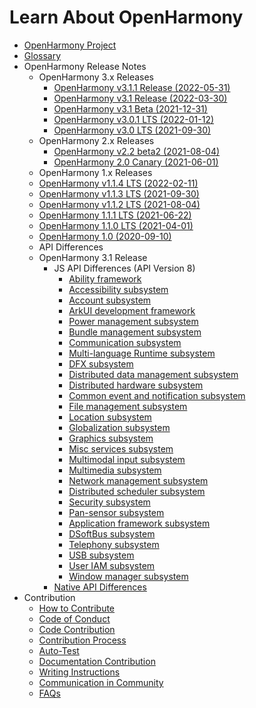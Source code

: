 # Learn About OpenHarmony

- [OpenHarmony Project](OpenHarmony-Overview.md)
- [Glossary](glossary.md)
- OpenHarmony Release Notes
  - OpenHarmony 3.x Releases
    -   [OpenHarmony v3.1.1 Release (2022-05-31)](release-notes/OpenHarmony-v3.1.1-release.md)      
    -   [OpenHarmony v3.1 Release (2022-03-30)](release-notes/OpenHarmony-v3.1-release.md)      
    -   [OpenHarmony v3.1 Beta (2021-12-31)](release-notes/OpenHarmony-v3.1-beta.md)
    -   [OpenHarmony v3.0.1 LTS (2022-01-12)](release-notes/OpenHarmony-v3.0.1-LTS.md)
    -   [OpenHarmony v3.0 LTS (2021-09-30)](release-notes/OpenHarmony-v3.0-LTS.md)
  - OpenHarmony 2.x Releases
    -   [OpenHarmony v2.2 beta2 (2021-08-04)](release-notes/OpenHarmony-v2.2-beta2.md)
    -   [OpenHarmony 2.0 Canary (2021-06-01)](release-notes/OpenHarmony-2-0-Canary.md)
  -  OpenHarmony 1.x Releases
    -   [OpenHarmony v1.1.4 LTS (2022-02-11)](release-notes/OpenHarmony-v1-1-4-LTS.md)
    -   [OpenHarmony v1.1.3 LTS (2021-09-30)](release-notes/OpenHarmony-v1-1-3-LTS.md)
    -   [OpenHarmony v1.1.2 LTS (2021-08-04)](release-notes/OpenHarmony-v1.1.2-LTS.md)
    -   [OpenHarmony 1.1.1 LTS (2021-06-22)](release-notes/OpenHarmony-1-1-1-LTS.md)
    -   [OpenHarmony 1.1.0 LTS (2021-04-01)](release-notes/OpenHarmony-1-1-0-LTS.md)
    -   [OpenHarmony 1.0 (2020-09-10)](release-notes/OpenHarmony-1-0.md)
  -  API Differences
    - OpenHarmony 3.1 Release
      - JS API Differences (API Version 8)
        - [Ability framework](release-notes/api-change/v3.1-Release/js-apidiff-ability.md)
        - [Accessibility subsystem](release-notes/api-change/v3.1-Release/js-apidiff-accessibility.md)
        - [Account subsystem](release-notes/api-change/v3.1-Release/js-apidiff-account.md)
        - [ArkUI development framework](release-notes/api-change/v3.1-Release/js-apidiff-ace.md)
        - [Power management subsystem](release-notes/api-change/v3.1-Release/js-apidiff-battery.md)
        - [Bundle management subsystem](release-notes/api-change/v3.1-Release/js-apidiff-bundle.md)
        - [Communication subsystem](release-notes/api-change/v3.1-Release/js-apidiff-communicate.md)
        - [Multi-language Runtime subsystem](release-notes/api-change/v3.1-Release/js-apidiff-compiler-and-runtime.md)
        - [DFX subsystem](release-notes/api-change/v3.1-Release/js-apidiff-dfx.md)
        - [Distributed data management subsystem](release-notes/api-change/v3.1-Release/js-apidiff-distributed-data.md)
        - [Distributed hardware subsystem](release-notes/api-change/v3.1-Release/js-apidiff-distributed-hardware.md)
        - [Common event and notification subsystem](release-notes/api-change/v3.1-Release/js-apidiff-event-and-notification.md)
        - [File management subsystem](release-notes/api-change/v3.1-Release/js-apidiff-file-management.md)
        - [Location subsystem](release-notes/api-change/v3.1-Release/js-apidiff-geolocation.md)
        - [Globalization subsystem](release-notes/api-change/v3.1-Release/js-apidiff-global.md)
        - [Graphics subsystem](release-notes/api-change/v3.1-Release/js-apidiff-graphic.md)
        - [Misc services subsystem](release-notes/api-change/v3.1-Release/js-apidiff-misc.md)
        - [Multimodal input subsystem](release-notes/api-change/v3.1-Release/js-apidiff-multi-modal-input.md)
        - [Multimedia subsystem](release-notes/api-change/v3.1-Release/js-apidiff-multimedia.md)
        - [Network management subsystem](release-notes/api-change/v3.1-Release/js-apidiff-network.md)
        - [Distributed scheduler subsystem](release-notes/api-change/v3.1-Release/js-apidiff-resource-scheduler.md)
        - [Security subsystem](release-notes/api-change/v3.1-Release/js-apidiff-security.md)
        - [Pan-sensor subsystem](release-notes/api-change/v3.1-Release/js-apidiff-sensor.md)
        - [Application framework subsystem](release-notes/api-change/v3.1-Release/js-apidiff-settings.md)
        - [DSoftBus subsystem](release-notes/api-change/v3.1-Release/js-apidiff-soft-bus.md)
        - [Telephony subsystem](release-notes/api-change/v3.1-Release/js-apidiff-telephony.md)
        - [USB subsystem](release-notes/api-change/v3.1-Release/js-apidiff-usb.md)
        - [User IAM subsystem](release-notes/api-change/v3.1-Release/js-apidiff-user-authentication.md)
        - [Window manager subsystem](release-notes/api-change/v3.1-Release/js-apidiff-window.md)
      - [Native API Differences](release-notes/api-change/v3.1-Release/native-apidiff-v3.1-release.md)
- Contribution
  - [How to Contribute](contribute/how-to-contribute.md)
  - [Code of Conduct](contribute/code-of-conduct.md)
  - [Code Contribution](contribute/code-contribution.md)
  - [Contribution Process](contribute/contribution-process.md)
  - [Auto-Test](readme/test.md)
  - [Documentation Contribution](contribute/documentation-contribution.md)
  - [Writing Instructions](contribute/writing-instructions.md)
  - [Communication in Community](contribute/communication-in-community.md)
  - [FAQs](contribute/FAQ.md)